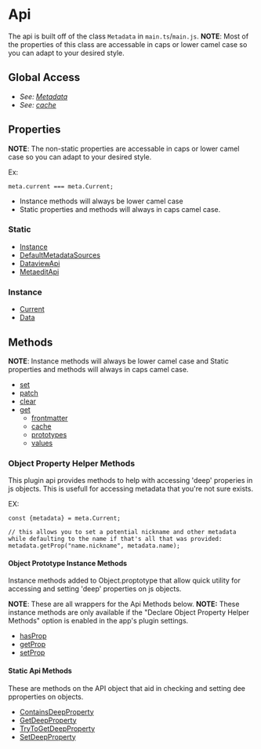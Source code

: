 # Api
The api is built off of the class `Metadata` in `main.ts`/`main.js`.
**NOTE**: Most of the properties of this class are accessable in caps or lower camel case so you can adapt to your desired style.
## Global Access
- *See: [Metadata](Globals/Metadata.md)*
- *See: [cache](Functions/cache.md)*
## Properties
**NOTE**: The non-static properties are accessable in caps or lower camel case so you can adapt to your desired style.
 
Ex:
```
meta.current === meta.Current;
```
- Instance methods will always be lower camel case
- Static properties and methods will always in caps camel case.
### Static
- [Instance](Properties/Instance.md)
- [DefaultMetadataSources](Properties/DefaultMetadataSources.md)
- [DataviewApi](Properties/DataviewApi.md)
- [MetaeditApi](Properties/MetaeditApi.md)
### Instance
- [Current](Properties/Current.md)
- [Data](Properties/Data.md)
## Methods
**NOTE**: Instance methods will always be lower camel case and Static properties and methods will always in caps camel case.
- [set](Functions/set.md) 
- [patch](Functions/patch.md)
- [clear](Functions/clear.md)
- [get](Functions/get.md)
	- [frontmatter](Functions/frontmatter.md)
	- [cache](Functions/cache.md)
	- [prototypes](Functions/prototypes.md)
	- [values](Functions/values.md)
### Object Property Helper Methods
This plugin api provides methods to help with accessing 'deep' properies in js objects. This is usefull for accessing metadata that you're not sure exists.

EX:
```
const {metadata} = meta.Current;

// this allows you to set a potential nickname and other metadata while defaulting to the name if that's all that was provided:
metadata.getProp("name.nickname", metadata.name);
```
#### Object Prototype Instance Methods
Instance methods added to Object.proptotype that allow quick utility for accessing and setting 'deep' properties on js objects.

**NOTE**: These are all wrappers for the Api Methods below.
**NOTE:** These instance methods are only available if the "Declare Object Property Helper Methods" option is enabled in the app's plugin settings.
- [hasProp](Object%20Prototype%20Instance%20Methods/hasProp.md)
- [getProp](Object%20Prototype%20Instance%20Methods/getProp.md)
- [setProp](Object%20Prototype%20Instance%20Methods/setProp.md)
#### Static Api Methods
These are methods on the API object that aid in checking and setting dee pproperties on objects.
- [ContainsDeepProperty](Static%20Api%20Methods/ContainsDeepProperty.md)
- [GetDeepProperty](Static%20Api%20Methods/GetDeepProperty.md)
- [TryToGetDeepProperty](Static%20Api%20Methods/TryToGetDeepProperty.md)
- [SetDeepProperty](Static%20Api%20Methods/SetDeepProperty.md)